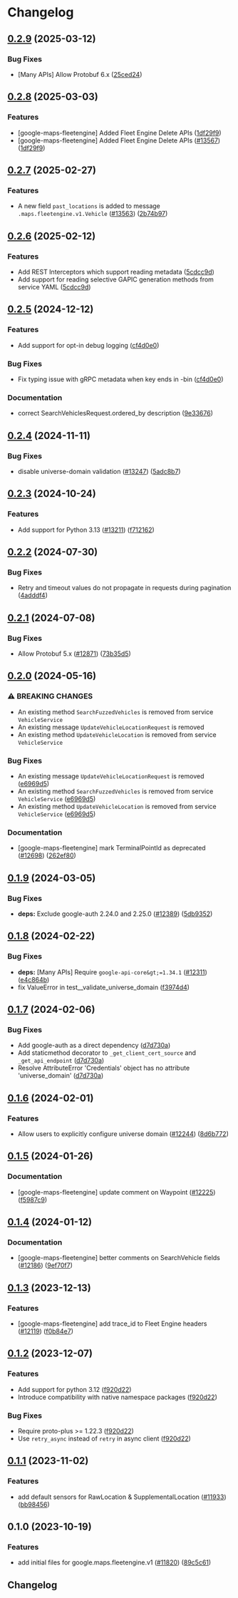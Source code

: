 # Changelog

## [0.2.9](https://github.com/googleapis/google-cloud-python/compare/google-maps-fleetengine-v0.2.8...google-maps-fleetengine-v0.2.9) (2025-03-12)


### Bug Fixes

* [Many APIs] Allow Protobuf 6.x ([25ced24](https://github.com/googleapis/google-cloud-python/commit/25ced2444528a1dc6a22daa32b82b844961f1b75))

## [0.2.8](https://github.com/googleapis/google-cloud-python/compare/google-maps-fleetengine-v0.2.7...google-maps-fleetengine-v0.2.8) (2025-03-03)


### Features

* [google-maps-fleetengine] Added Fleet Engine Delete APIs ([1df29f9](https://github.com/googleapis/google-cloud-python/commit/1df29f9aae7266a92683140596226a3e2dd33826))
* [google-maps-fleetengine] Added Fleet Engine Delete APIs ([#13567](https://github.com/googleapis/google-cloud-python/issues/13567)) ([1df29f9](https://github.com/googleapis/google-cloud-python/commit/1df29f9aae7266a92683140596226a3e2dd33826))

## [0.2.7](https://github.com/googleapis/google-cloud-python/compare/google-maps-fleetengine-v0.2.6...google-maps-fleetengine-v0.2.7) (2025-02-27)


### Features

* A new field `past_locations` is added to message `.maps.fleetengine.v1.Vehicle` ([#13563](https://github.com/googleapis/google-cloud-python/issues/13563)) ([2b74b97](https://github.com/googleapis/google-cloud-python/commit/2b74b97e66d046bae5d8d7c345bf5111ce44f2c2))

## [0.2.6](https://github.com/googleapis/google-cloud-python/compare/google-maps-fleetengine-v0.2.5...google-maps-fleetengine-v0.2.6) (2025-02-12)


### Features

* Add REST Interceptors which support reading metadata ([5cdcc9d](https://github.com/googleapis/google-cloud-python/commit/5cdcc9d9d3e259c9a743895940552eb75b4554d3))
* Add support for reading selective GAPIC generation methods from service YAML ([5cdcc9d](https://github.com/googleapis/google-cloud-python/commit/5cdcc9d9d3e259c9a743895940552eb75b4554d3))

## [0.2.5](https://github.com/googleapis/google-cloud-python/compare/google-maps-fleetengine-v0.2.4...google-maps-fleetengine-v0.2.5) (2024-12-12)


### Features

* Add support for opt-in debug logging ([cf4d0e0](https://github.com/googleapis/google-cloud-python/commit/cf4d0e0ddd6d9d8808bde59d8b62acb4ff7f1750))


### Bug Fixes

* Fix typing issue with gRPC metadata when key ends in -bin ([cf4d0e0](https://github.com/googleapis/google-cloud-python/commit/cf4d0e0ddd6d9d8808bde59d8b62acb4ff7f1750))


### Documentation

* correct SearchVehiclesRequest.ordered_by description ([9e33676](https://github.com/googleapis/google-cloud-python/commit/9e33676336d52b3c5bff423b2de41b77b18c023d))

## [0.2.4](https://github.com/googleapis/google-cloud-python/compare/google-maps-fleetengine-v0.2.3...google-maps-fleetengine-v0.2.4) (2024-11-11)


### Bug Fixes

* disable universe-domain validation  ([#13247](https://github.com/googleapis/google-cloud-python/issues/13247)) ([5adc8b7](https://github.com/googleapis/google-cloud-python/commit/5adc8b7d2cc8ab9707ab5a65f15270c125cee051))

## [0.2.3](https://github.com/googleapis/google-cloud-python/compare/google-maps-fleetengine-v0.2.2...google-maps-fleetengine-v0.2.3) (2024-10-24)


### Features

* Add support for Python 3.13 ([#13211](https://github.com/googleapis/google-cloud-python/issues/13211)) ([f712162](https://github.com/googleapis/google-cloud-python/commit/f712162c01f065da29fffbbed1e856a1f3876b1b))

## [0.2.2](https://github.com/googleapis/google-cloud-python/compare/google-maps-fleetengine-v0.2.1...google-maps-fleetengine-v0.2.2) (2024-07-30)


### Bug Fixes

* Retry and timeout values do not propagate in requests during pagination ([4adddf4](https://github.com/googleapis/google-cloud-python/commit/4adddf4d90634e454ee006774bfc631fc12c1700))

## [0.2.1](https://github.com/googleapis/google-cloud-python/compare/google-maps-fleetengine-v0.2.0...google-maps-fleetengine-v0.2.1) (2024-07-08)


### Bug Fixes

* Allow Protobuf 5.x ([#12871](https://github.com/googleapis/google-cloud-python/issues/12871)) ([73b35d5](https://github.com/googleapis/google-cloud-python/commit/73b35d56f8626d99ce7c3902a8c223cc09b4ca74))

## [0.2.0](https://github.com/googleapis/google-cloud-python/compare/google-maps-fleetengine-v0.1.9...google-maps-fleetengine-v0.2.0) (2024-05-16)


### ⚠ BREAKING CHANGES

* An existing method `SearchFuzzedVehicles` is removed from service `VehicleService`
* An existing message `UpdateVehicleLocationRequest` is removed
* An existing method `UpdateVehicleLocation` is removed from service `VehicleService`

### Bug Fixes

* An existing message `UpdateVehicleLocationRequest` is removed ([e6969d5](https://github.com/googleapis/google-cloud-python/commit/e6969d550a7255f8ff3ed10ab77072d38edb61ff))
* An existing method `SearchFuzzedVehicles` is removed from service `VehicleService` ([e6969d5](https://github.com/googleapis/google-cloud-python/commit/e6969d550a7255f8ff3ed10ab77072d38edb61ff))
* An existing method `UpdateVehicleLocation` is removed from service `VehicleService` ([e6969d5](https://github.com/googleapis/google-cloud-python/commit/e6969d550a7255f8ff3ed10ab77072d38edb61ff))


### Documentation

* [google-maps-fleetengine] mark TerminalPointId as deprecated ([#12698](https://github.com/googleapis/google-cloud-python/issues/12698)) ([262ef80](https://github.com/googleapis/google-cloud-python/commit/262ef805acda78087ff74e8aea0a808146eeeb3b))

## [0.1.9](https://github.com/googleapis/google-cloud-python/compare/google-maps-fleetengine-v0.1.8...google-maps-fleetengine-v0.1.9) (2024-03-05)


### Bug Fixes

* **deps:** Exclude google-auth 2.24.0 and 2.25.0 ([#12389](https://github.com/googleapis/google-cloud-python/issues/12389)) ([5db9352](https://github.com/googleapis/google-cloud-python/commit/5db93528a1ad20825d4d12dcf5fdf9624879f2ce))

## [0.1.8](https://github.com/googleapis/google-cloud-python/compare/google-maps-fleetengine-v0.1.7...google-maps-fleetengine-v0.1.8) (2024-02-22)


### Bug Fixes

* **deps:** [Many APIs] Require `google-api-core&gt;=1.34.1` ([#12311](https://github.com/googleapis/google-cloud-python/issues/12311)) ([e4c864b](https://github.com/googleapis/google-cloud-python/commit/e4c864b3e67c7f7f33dfb0d2107fa138492ad338))
* fix ValueError in test__validate_universe_domain ([f3974d4](https://github.com/googleapis/google-cloud-python/commit/f3974d46a9ba9f549e31251ebc2daeb6b9b4745a))

## [0.1.7](https://github.com/googleapis/google-cloud-python/compare/google-maps-fleetengine-v0.1.6...google-maps-fleetengine-v0.1.7) (2024-02-06)


### Bug Fixes

* Add google-auth as a direct dependency ([d7d730a](https://github.com/googleapis/google-cloud-python/commit/d7d730acd3b1da86b996fa18c81272f1c9a00406))
* Add staticmethod decorator to `_get_client_cert_source` and `_get_api_endpoint` ([d7d730a](https://github.com/googleapis/google-cloud-python/commit/d7d730acd3b1da86b996fa18c81272f1c9a00406))
* Resolve AttributeError 'Credentials' object has no attribute 'universe_domain' ([d7d730a](https://github.com/googleapis/google-cloud-python/commit/d7d730acd3b1da86b996fa18c81272f1c9a00406))

## [0.1.6](https://github.com/googleapis/google-cloud-python/compare/google-maps-fleetengine-v0.1.5...google-maps-fleetengine-v0.1.6) (2024-02-01)


### Features

* Allow users to explicitly configure universe domain ([#12244](https://github.com/googleapis/google-cloud-python/issues/12244)) ([8d6b772](https://github.com/googleapis/google-cloud-python/commit/8d6b7729d93c1347529a3d34ed6266af55225578))

## [0.1.5](https://github.com/googleapis/google-cloud-python/compare/google-maps-fleetengine-v0.1.4...google-maps-fleetengine-v0.1.5) (2024-01-26)


### Documentation

* [google-maps-fleetengine] update comment on Waypoint ([#12225](https://github.com/googleapis/google-cloud-python/issues/12225)) ([f5987c9](https://github.com/googleapis/google-cloud-python/commit/f5987c9b3c7191b3cee0dbe4f7109b9f5b547181))

## [0.1.4](https://github.com/googleapis/google-cloud-python/compare/google-maps-fleetengine-v0.1.3...google-maps-fleetengine-v0.1.4) (2024-01-12)


### Documentation

* [google-maps-fleetengine] better comments on SearchVehicle fields ([#12186](https://github.com/googleapis/google-cloud-python/issues/12186)) ([9ef70f7](https://github.com/googleapis/google-cloud-python/commit/9ef70f7cfd9eaeaad4479bae02a77993b9c52b21))

## [0.1.3](https://github.com/googleapis/google-cloud-python/compare/google-maps-fleetengine-v0.1.2...google-maps-fleetengine-v0.1.3) (2023-12-13)


### Features

* [google-maps-fleetengine] add trace_id to Fleet Engine headers ([#12119](https://github.com/googleapis/google-cloud-python/issues/12119)) ([f0b84e7](https://github.com/googleapis/google-cloud-python/commit/f0b84e76439884a3aa2fe9472aa3fce41c19e375))

## [0.1.2](https://github.com/googleapis/google-cloud-python/compare/google-maps-fleetengine-v0.1.1...google-maps-fleetengine-v0.1.2) (2023-12-07)


### Features

* Add support for python 3.12 ([f920d22](https://github.com/googleapis/google-cloud-python/commit/f920d22f59fbd31822252b9677416a6cd436eba2))
* Introduce compatibility with native namespace packages ([f920d22](https://github.com/googleapis/google-cloud-python/commit/f920d22f59fbd31822252b9677416a6cd436eba2))


### Bug Fixes

* Require proto-plus &gt;= 1.22.3 ([f920d22](https://github.com/googleapis/google-cloud-python/commit/f920d22f59fbd31822252b9677416a6cd436eba2))
* Use `retry_async` instead of `retry` in async client ([f920d22](https://github.com/googleapis/google-cloud-python/commit/f920d22f59fbd31822252b9677416a6cd436eba2))

## [0.1.1](https://github.com/googleapis/google-cloud-python/compare/google-maps-fleetengine-v0.1.0...google-maps-fleetengine-v0.1.1) (2023-11-02)


### Features

* add default sensors for RawLocation & SupplementalLocation ([#11933](https://github.com/googleapis/google-cloud-python/issues/11933)) ([bb98456](https://github.com/googleapis/google-cloud-python/commit/bb984561b7e80aeb52afea189904e1fe9c5abeea))

## 0.1.0 (2023-10-19)


### Features

* add initial files for google.maps.fleetengine.v1 ([#11820](https://github.com/googleapis/google-cloud-python/issues/11820)) ([89c5c61](https://github.com/googleapis/google-cloud-python/commit/89c5c61c8f8231dad4ec43ce95d9671abcfe3aa5))

## Changelog
